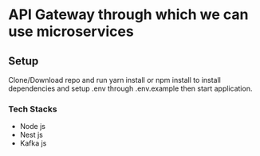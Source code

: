 # API Gateway through which we can use microservices

## Setup

Clone/Download repo and run yarn install or npm install to install dependencies and setup .env through .env.example then start application.

### Tech Stacks

- Node js
- Nest js
- Kafka js
